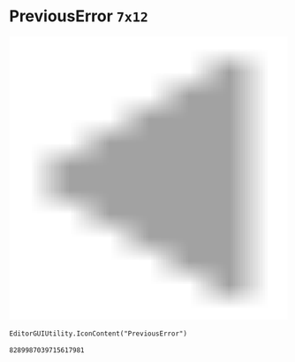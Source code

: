 # PreviousError `7x12`
<img src="/img/PreviousError.png" width=512 height=512>

``` CSharp
EditorGUIUtility.IconContent("PreviousError")
```
```
8289987039715617981
```
